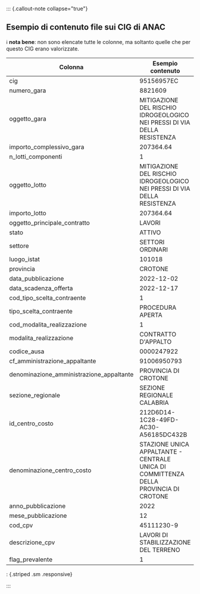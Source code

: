 ::: {.callout-note collapse="true"}

## Esempio di contenuto file sui CIG di ANAC

ℹ️ **nota bene**: non sono elencate tutte le colonne, ma soltanto quelle che per questo CIG erano valorizzate.

| Colonna | Esempio contenuto |
| --- | --- |
| cig | 95156957EC |
| numero_gara | 8821609 |
| oggetto_gara | MITIGAZIONE DEL RISCHIO IDROGEOLOGICO NEI PRESSI DI VIA DELLA RESISTENZA |
| importo_complessivo_gara | 207364.64 |
| n_lotti_componenti | 1 |
| oggetto_lotto | MITIGAZIONE DEL RISCHIO IDROGEOLOGICO NEI PRESSI DI VIA DELLA RESISTENZA |
| importo_lotto | 207364.64 |
| oggetto_principale_contratto | LAVORI |
| stato | ATTIVO |
| settore | SETTORI ORDINARI |
| luogo_istat | 101018 |
| provincia | CROTONE |
| data_pubblicazione | 2022-12-02 |
| data_scadenza_offerta | 2022-12-17 |
| cod_tipo_scelta_contraente | 1 |
| tipo_scelta_contraente | PROCEDURA APERTA |
| cod_modalita_realizzazione | 1 |
| modalita_realizzazione | CONTRATTO D'APPALTO |
| codice_ausa | 0000247922 |
| cf_amministrazione_appaltante | 91006950793 |
| denominazione_amministrazione_appaltante | PROVINCIA DI CROTONE |
| sezione_regionale | SEZIONE REGIONALE CALABRIA |
| id_centro_costo | 212D6D14-1C28-49FD-AC30-A56185DC432B |
| denominazione_centro_costo | STAZIONE UNICA APPALTANTE - CENTRALE UNICA DI COMMITTENZA DELLA PROVINCIA DI CROTONE |
| anno_pubblicazione | 2022 |
| mese_pubblicazione | 12 |
| cod_cpv | 45111230-9 |
| descrizione_cpv | LAVORI DI STABILIZZAZIONE DEL TERRENO |
| flag_prevalente | 1 |

: {.striped .sm .responsive}

:::

